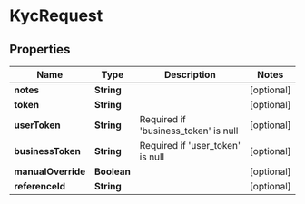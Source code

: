
# KycRequest

## Properties
Name | Type | Description | Notes
------------ | ------------- | ------------- | -------------
**notes** | **String** |  |  [optional]
**token** | **String** |  |  [optional]
**userToken** | **String** | Required if &#39;business_token&#39; is null |  [optional]
**businessToken** | **String** | Required if &#39;user_token&#39; is null |  [optional]
**manualOverride** | **Boolean** |  |  [optional]
**referenceId** | **String** |  |  [optional]



